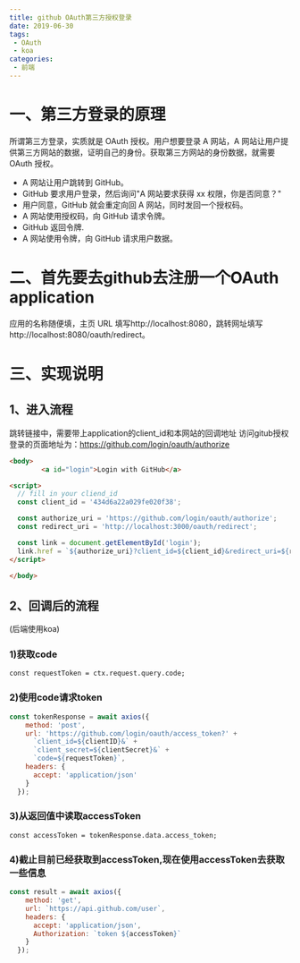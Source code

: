 ```yaml
---
title: github OAuth第三方授权登录
date: 2019-06-30
tags:
 - OAuth
 - koa
categories: 
 - 前端
---
```


# 一、第三方登录的原理
所谓第三方登录，实质就是 OAuth 授权。用户想要登录 A 网站，A 网站让用户提供第三方网站的数据，证明自己的身份。获取第三方网站的身份数据，就需要 OAuth 授权。
* A 网站让用户跳转到 GitHub。
* GitHub 要求用户登录，然后询问"A 网站要求获得 xx 权限，你是否同意？"
* 用户同意，GitHub 就会重定向回 A 网站，同时发回一个授权码。
* A 网站使用授权码，向 GitHub 请求令牌。
* GitHub 返回令牌.
* A 网站使用令牌，向 GitHub 请求用户数据。

<!-- more -->

# 二、首先要去github去注册一个OAuth application

应用的名称随便填，主页 URL 填写http://localhost:8080，跳转网址填写 http://localhost:8080/oauth/redirect。

# 三、实现说明
## 1、进入流程
跳转链接中，需要带上application的client_id和本网站的回调地址
访问gitub授权登录的页面地址为：https://github.com/login/oauth/authorize
```html
<body>
        <a id="login">Login with GitHub</a>

<script>
  // fill in your cliend_id
  const client_id = '434d6a22a029fe020f38';

  const authorize_uri = 'https://github.com/login/oauth/authorize';
  const redirect_uri = 'http://localhost:3000/oauth/redirect';

  const link = document.getElementById('login');
  link.href = `${authorize_uri}?client_id=${client_id}&redirect_uri=${redirect_uri}`;
</script>

</body>
```

## 2、回调后的流程
(后端使用koa)
### 1)获取code
`const requestToken = ctx.request.query.code;`
### 2)使用code请求token
```js
const tokenResponse = await axios({
    method: 'post',
    url: 'https://github.com/login/oauth/access_token?' +
      `client_id=${clientID}&` +
      `client_secret=${clientSecret}&` +
      `code=${requestToken}`,
    headers: {
      accept: 'application/json'
    }
  });
```
### 3)从返回值中读取accessToken
`const accessToken = tokenResponse.data.access_token;`
### 4)截止目前已经获取到accessToken,现在使用accessToken去获取一些信息
```js
const result = await axios({
    method: 'get',
    url: `https://api.github.com/user`,
    headers: {
      accept: 'application/json',
      Authorization: `token ${accessToken}`
    }
  });
  ```